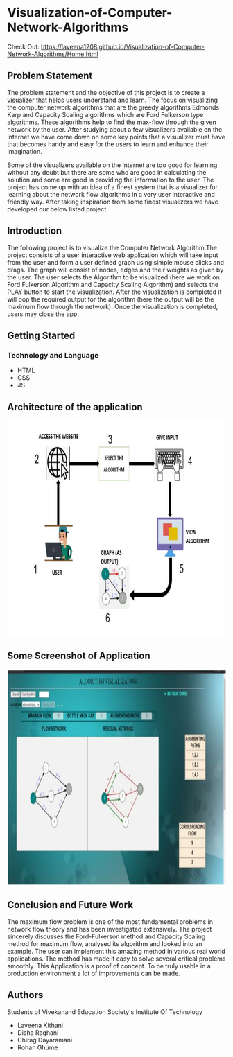 # Visualization-of-Computer-Network-Algorithms


Check Out: https://laveena1208.github.io/Visualization-of-Computer-Network-Algorithms/Home.html


## Problem Statement
The problem statement and the objective of this project is to create a visualizer that helps users understand and learn. The focus on visualizing the computer network algorithms that are the greedy algorithms Edmonds Karp and Capacity Scaling algorithms which are Ford Fulkerson type algorithms. These algorithms help to find the max-flow through the given network by the user. After studying about a few visualizers available on the internet we have come down on some key points that a visualizer must have that becomes handy and easy for the users to learn and enhance their imagination.

Some of the visualizers available on the internet are too good for learning without any doubt but there are some who are good in calculating the solution and some are good in providing the information to the user. The project has  come up with an idea of a finest system that is a visualizer for learning about the network flow algorithms in a very user interactive and friendly way. After taking inspiration from some finest visualizers we have developed our below listed project.   


## Introduction
The following project is to visualize the Computer Network Algorithm.The project consists of a user interactive web application which will take input from the user and form a user defined graph using simple mouse clicks and drags. The graph will consist of nodes, edges and their weights as given by the user. The user selects the Algorithm to be visualized (here we work on Ford Fulkerson Algorithm and Capacity Scaling Algorithm) and selects the PLAY button to start the visualization. After the visualization is completed it will pop the required output for the algorithm (here the output will be the maximum flow through the network). Once the visualization is completed, users may close the app.


## Getting Started

### Technology and Language

* HTML
* CSS
* JS

## Architecture of the application

<div>
<img src="https://github.com/Laveena1208/Visualization-of-Computer-Network-Algorithms/blob/master/Screenshots/architecture.JPG" width="900" height="500" />
</div>



## Some Screenshot of Application

<div>
<img src="https://github.com/Laveena1208/Visualization-of-Computer-Network-Algorithms/blob/master/Screenshots/algorithm.JPG" width="900" height="500" />
</div>

## Conclusion and Future Work
The maximum flow problem is one of the most fundamental problems in network flow theory and has been investigated extensively. The project sincerely discusses the Ford-Fulkerson method and Capacity Scaling method for maximum flow, analysed its algorithm and looked into an example. The user can implement this amazing method in various real world applications. The method has made it easy to solve several critical problems smoothly. This Application is a proof of concept. To be truly usable in a production environment a lot of improvements can be made.


## Authors

Students of Vivekanand Education Society's Institute Of Technology

* Laveena Kithani
* Disha Raghani
* Chirag Dayaramani
* Rohan Ghume




